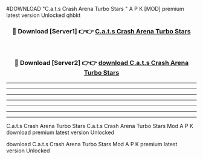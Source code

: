 #DOWNLOAD "C.a.t.s Crash Arena Turbo Stars " A P K [MOD] premium latest version Unlocked qhbkt 



<div align="center">
<h3>🔴 Download [Server1] 👉👉 <a href="https://apkdownload7.web.app/">C.a.t.s Crash Arena Turbo Stars  </a></h3><br>

<h3>🔴 Download [Server2] 👉👉 <a href="https://apkdownload7.web.app/">download C.a.t.s Crash Arena Turbo Stars  </a></h3>
</div>


----------------------------------------------------------

----------------------------------------------------------

----------------------------------------------------------

----------------------------------------------------------

----------------------------------------------------------

----------------------------------------------------------

----------------------------------------------------------

C.a.t.s Crash Arena Turbo Stars C.a.t.s Crash Arena Turbo Stars  Mod A P K download premium latest version Unlocked

download C.a.t.s Crash Arena Turbo Stars  Mod A P K premium latest version Unlocked


